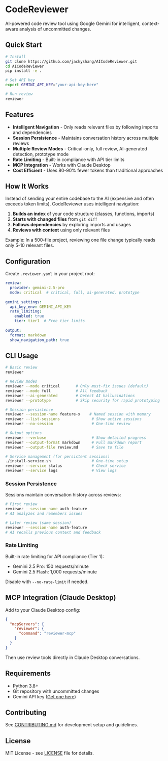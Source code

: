 # CodeReviewer

AI-powered code review tool using Google Gemini for intelligent, context-aware analysis of uncommitted changes.

## Quick Start

```bash
# Install
git clone https://github.com/jackyshang/AICodeReviewer.git
cd AICodeReviewer
pip install -e .

# Set API key
export GEMINI_API_KEY="your-api-key-here"

# Run review
reviewer
```

## Features

- **Intelligent Navigation** - Only reads relevant files by following imports and dependencies
- **Session Persistence** - Maintains conversation history across multiple reviews
- **Multiple Review Modes** - Critical-only, full review, AI-generated detection, prototype mode
- **Rate Limiting** - Built-in compliance with API tier limits
- **MCP Integration** - Works with Claude Desktop
- **Cost Efficient** - Uses 80-90% fewer tokens than traditional approaches

## How It Works

Instead of sending your entire codebase to the AI (expensive and often exceeds token limits), CodeReviewer uses intelligent navigation:

1. **Builds an index** of your code structure (classes, functions, imports)
2. **Starts with changed files** from `git diff`
3. **Follows dependencies** by exploring imports and usages
4. **Reviews with context** using only relevant files

Example: In a 500-file project, reviewing one file change typically reads only 5-10 relevant files.


## Configuration

Create `.reviewer.yaml` in your project root:

```yaml
review:
  provider: gemini-2.5-pro
  mode: critical  # critical, full, ai-generated, prototype
  
gemini_settings:
  api_key_env: GEMINI_API_KEY
  rate_limiting:
    enabled: true
    tier: tier1  # Free tier limits
    
output:
  format: markdown
  show_navigation_path: true
```


## CLI Usage

```bash
# Basic review
reviewer

# Review modes
reviewer --mode critical       # Only must-fix issues (default)
reviewer --mode full           # All feedback
reviewer --ai-generated        # Detect AI hallucinations
reviewer --prototype           # Skip security for rapid prototyping

# Session persistence  
reviewer --session-name feature-x    # Named session with memory
reviewer --list-sessions              # Show active sessions
reviewer --no-session                 # One-time review

# Output options
reviewer --verbose                    # Show detailed progress
reviewer --output-format markdown     # Full markdown report
reviewer --output-file review.md      # Save to file

# Service management (for persistent sessions)
./install-service.sh                  # One-time setup
reviewer --service status             # Check service
reviewer --service logs               # View logs
```

### Session Persistence

Sessions maintain conversation history across reviews:

```bash
# First review
reviewer --session-name auth-feature
# AI analyzes and remembers issues

# Later review (same session)
reviewer --session-name auth-feature  
# AI recalls previous context and feedback
```

### Rate Limiting

Built-in rate limiting for API compliance (Tier 1):
- Gemini 2.5 Pro: 150 requests/minute
- Gemini 2.5 Flash: 1,000 requests/minute

Disable with `--no-rate-limit` if needed.


## MCP Integration (Claude Desktop)

Add to your Claude Desktop config:

```json
{
  "mcpServers": {
    "reviewer": {
      "command": "reviewer-mcp"
    }
  }
}
```

Then use review tools directly in Claude Desktop conversations.

## Requirements

- Python 3.8+
- Git repository with uncommitted changes  
- Gemini API key ([Get one here](https://makersuite.google.com/app/apikey))

## Contributing

See [CONTRIBUTING.md](CONTRIBUTING.md) for development setup and guidelines.

## License

MIT License - see [LICENSE](LICENSE) file for details.
